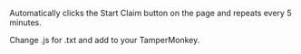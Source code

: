 Automatically clicks the Start Claim button on the page and repeats every 5 minutes.

Change .js for .txt and add to your TamperMonkey.

